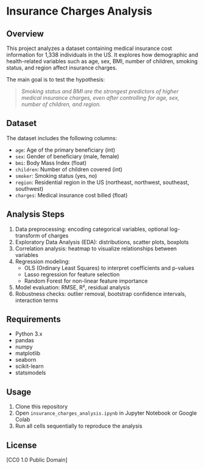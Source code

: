 # Insurance Charges Analysis

## Overview
This project analyzes a dataset containing medical insurance cost information for 1,338 individuals in the US. It explores how demographic and health-related variables such as age, sex, BMI, number of children, smoking status, and region affect insurance charges.

The main goal is to test the hypothesis:

> *Smoking status and BMI are the strongest predictors of higher medical insurance charges, even after controlling for age, sex, number of children, and region.*

## Dataset
The dataset includes the following columns:

- `age`: Age of the primary beneficiary (int)
- `sex`: Gender of beneficiary (male, female)
- `bmi`: Body Mass Index (float)
- `children`: Number of children covered (int)
- `smoker`: Smoking status (yes, no)
- `region`: Residential region in the US (northeast, northwest, southeast, southwest)
- `charges`: Medical insurance cost billed (float)

## Analysis Steps
1. Data preprocessing: encoding categorical variables, optional log-transform of charges
2. Exploratory Data Analysis (EDA): distributions, scatter plots, boxplots
3. Correlation analysis: heatmap to visualize relationships between variables
4. Regression modeling:
   - OLS (Ordinary Least Squares) to interpret coefficients and p-values
   - Lasso regression for feature selection
   - Random Forest for non-linear feature importance
5. Model evaluation: RMSE, R², residual analysis
6. Robustness checks: outlier removal, bootstrap confidence intervals, interaction terms

## Requirements
- Python 3.x
- pandas
- numpy
- matplotlib
- seaborn
- scikit-learn
- statsmodels

## Usage
1. Clone this repository
2. Open `insurance_charges_analysis.ipynb` in Jupyter Notebook or Google Colab
3. Run all cells sequentially to reproduce the analysis

## License
[CC0 1.0 Public Domain] 
